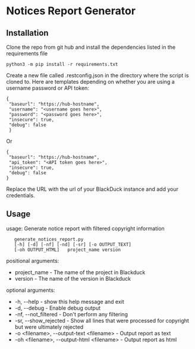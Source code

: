 # Notices Report Generator

## Installation

Clone the repo from git hub and install the dependencies listed in the requirements file
```
python3 -m pip install -r requirements.txt
```

Create a new file called .restconfig.json in the directory where the script is cloned to. Here are templates depending on whether you are using a username password or API token:
```
{  
 "baseurl": "https://hub-hostname",
 "username": "<username goes here>",
 "password": "<password goes here>",
 "insecure": true,
 "debug": false
 }
```
Or
```
{  
 "baseurl": "https://hub-hostname",
 "api_token": "<API token goes here>",
 "insecure": true,
 "debug": false
}
 ```
Replace the URL with the url of your BlackDuck instance and add your credentials.

## Usage

usage: Generate notice report with filtered copyright information

       generate_notices_report.py 
       [-h] [-d] [-nf] [-nd] [-sr] [-o OUTPUT_TEXT]
       [-oh OUTPUT_HTML]   project_name version

positional arguments:
-  project_name - The name of the project in Blackduck
-  version - The name of the version in Blackduck

optional arguments:
-  -h, --help -            show this help message and exit
-  -d, --debug -           Enable debug output
-  -nf, --not_filtered - Don't perform any filtering
-  -sr, --show_rejected - Show all lines that were processed for copyright but were  ultimately rejected
-  -o \<filename\>, --output-text \<filename\>  - Output report as text
-  -oh \<filename\>, --output-html \<filename\> -  Output report as html


